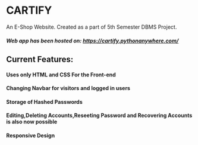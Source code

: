 # CARTIFY
An E-Shop Website.
Created as a part of 5th Semester DBMS Project.

##### Web app has been hosted on: https://cartify.pythonanywhere.com/

## Current Features:
#### Uses only HTML and CSS For the Front-end
#### Changing Navbar for visitors and logged in users
#### Storage of Hashed Passwords
#### Editing,Deleting Accounts,Reseeting Password and Recovering Accounts is also now possible
#### Responsive Design
